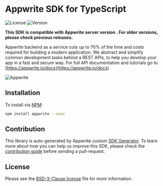 # Appwrite SDK for TypeScript

![License](https://img.shields.io/github/license/appwrite/sdk-for-typescript.svg?v=1)
![Version](https://img.shields.io/badge/api%20version-0.5.3-blue.svg?v=1)

**This SDK is compatible with Appwrite server version . For older versions, please check previous releases.**

Appwrite backend as a service cuts up to 70% of the time and costs required for building a modern application. We abstract and simplify common development tasks behind a REST APIs, to help you develop your app in a fast and secure way. For full API documentation and tutorials go to [https://appwrite.io/docs](https://appwrite.io/docs)



![Appwrite](https://appwrite.io/images/github.png)

## Installation

To install via [NPM](https://www.npmjs.com/):

```bash
npm install appwrite --save
```

## Contribution

This library is auto-generated by Appwrite custom [SDK Generator](https://github.com/appwrite/sdk-generator). To learn more about how you can help us improve this SDK, please check the [contribution guide](https://github.com/appwrite/sdk-generator/blob/master/CONTRIBUTING.md) before sending a pull-request.

## License

Please see the [BSD-3-Clause license](https://raw.githubusercontent.com/appwrite/appwrite/master/LICENSE) file for more information.